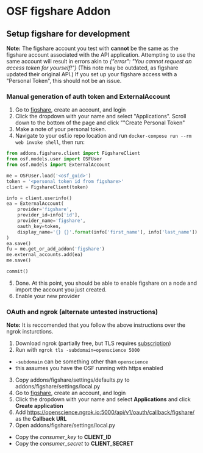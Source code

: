 # OSF figshare Addon

## Setup figshare for development

**Note:** The figshare account you test with **cannot** be the same as the figshare account
associated with the API application. Attempting to use the same account will result in errors
akin to *{"error": "You cannot request an access token for yourself!"}* (This note may be outdated,
as figshare updated their original API.) If you set up your figshare access with a "Personal Token", this should not be an issue.


### Manual generation of auth token and ExternalAccount

1. Go to [figshare](http://figshare.com), create an account, and login
2. Click the dropdown with your name and select "Applications". Scroll down to the bottom of the page and click ""Create Personal Token"
3. Make a note of your personal token.
4. Navigate to your osf.io repo location and run `docker-compose run --rm web invoke shell`, then run:
```python
from addons.figshare.client import FigshareClient
from osf.models.user import OSFUser
from osf.models import ExternalAccount

me = OSFUser.load('<osf_guid>')
token = '<personal token id from figshare>'
client = FigshareClient(token)

info = client.userinfo()
ea = ExternalAccount(
    provider='figshare',
    provider_id=info['id'],
    provider_name='figshare',
    oauth_key=token,
    display_name='{} {}'.format(info['first_name'], info['last_name'])
)
ea.save()
fu = me.get_or_add_addon('figshare')
me.external_accounts.add(ea)
me.save()

commit()
```
5. Done. At this point, you should be able to enable figshare on a node and import the account you just created.
6. Enable your new provider


### OAuth and ngrok (alternate untested instructions)
**Note:** It is reccomended that you follow the above instructions over the ngrok insturctions.

1. Download ngrok (partially free, but TLS requires [subscription](https://ngrok.com/product#pricing))
2. Run with `ngrok tls -subdomain=openscience 5000`
  * `-subdomain` can be something other than `openscience`
  * this assumes you have the OSF running with https enabled
3. Copy addons/figshare/settings/defaults.py to addons/figshare/settings/local.py
4. Go to [figshare](http://figshare.com), create an account, and login
5. Click the dropdown with your name and select **Applications** and click **Create application**
6. Add https://openscience.ngrok.io:5000/api/v1/oauth/callback/figshare/ as the **Callback URL**
7. Open addons/figshare/settings/local.py
  * Copy the *consumer_key* to **CLIENT_ID**
  * Copy the *consumer_secret* to **CLIENT_SECRET**

